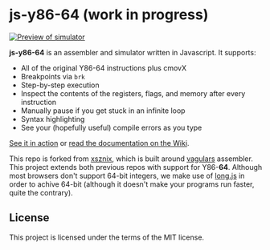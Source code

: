 # js-y86-64 (work in progress)
[![Preview of simulator](http://image.prntscr.com/image/707876839daf4899a2401546b77f07ce.png)](https://boginw.github.io/js-y86-64/)

**js-y86-64** is an assembler and simulator written in Javascript. It supports:

* All of the original Y86-64 instructions plus cmovX
* Breakpoints via `brk`
* Step-by-step execution
* Inspect the contents of the registers, flags, and memory after every instruction
* Manually pause if you get stuck in an infinite loop
* Syntax highlighting
* See your (hopefully useful) compile errors as you type

[See it in action](https://boginw.github.io/js-y86-64/) or [read the documentation on the Wiki](https://github.com/boginw/js-y86-64/wiki).

This repo is forked from [xsznix](https://github.com/xsznix/js-y86), which is built around [vagulars](https://github.com/vaguilar/js-y86) assembler. This project extends both previous repos with support for Y86-**64**. Although most browsers don't support 64-bit integers, we make use of [long.js](https://github.com/dcodeIO/long.js) in order to achive 64-bit (although it doesn't make your programs run faster, quite the contrary).

## License

This project is licensed under the terms of the MIT license.


